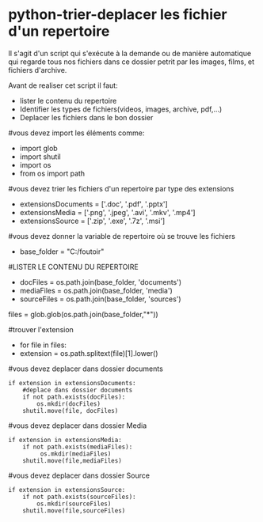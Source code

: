 # python-trier-deplacer les fichier d'un repertoire

Il s'agit d'un script qui s'exécute à la demande ou de manière automatique qui regarde tous nos fichiers dans ce dossier petrit par les images, films, et fichiers d'archive.

Avant de realiser cet  script il faut:
   - lister le contenu du repertoire
   - Identifier les types de fichiers(videos, images, archive, pdf,...)
   - Deplacer les fichiers dans le bon dossier
  
#vous devez import les éléments comme:
  - import glob
  - import shutil
  - import os
  - from os import path 
  
#vous devez trier les fichiers d'un repertoire par type des extensions
  - extensionsDocuments = ['.doc', '.pdf', '.pptx']
  - extensionsMedia = ['.png', '.jpeg', '.avi', '.mkv', '.mp4']
  - extensionsSource = ['.zip', '.exe', '.7z', '.msi']
  
#vous devez donner la variable de repertoire où se trouve les fichiers
  - base_folder = "C:/foutoir"

#LISTER LE CONTENU DU REPERTOIRE
  - docFiles = os.path.join(base_folder, 'documents')
  - mediaFiles = os.path.join(base_folder, 'media')
  - sourceFiles = os.path.join(base_folder, 'sources')
  
files = glob.glob(os.path.join(base_folder,"*"))

#trouver l'extension
  - for file in files:
  - extension = os.path.splitext(file)[1].lower() 

#vous devez deplacer dans dossier documents 

    if extension in extensionsDocuments:
        #deplace dans dossier documents
        if not path.exists(docFiles):
            os.mkdir(docFiles)
        shutil.move(file, docFiles)
#vous devez deplacer dans dossier Media

    if extension in extensionsMedia:
        if not path.exists(mediaFiles):
             os.mkdir(mediaFiles)
        shutil.move(file,mediaFiles)
#vous devez deplacer dans dossier Source

    if extension in extensionsSource:
        if not path.exists(sourceFiles):
            os.mkdir(sourceFiles)
        shutil.move(file,sourceFiles)
        

